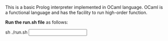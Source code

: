 This is a basic Prolog interpreter implemented in OCaml language. OCaml is a functional language and has the facility to run high-order function.

**Run the run.sh file** as follows:

sh ./run.sh <input file name containing the prolog code>
